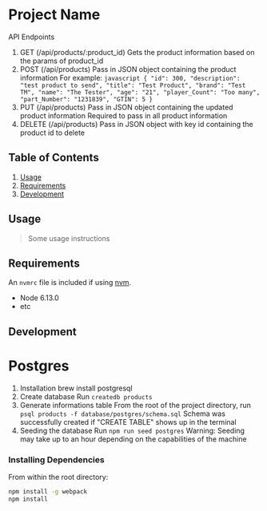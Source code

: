 # Project Name

API Endpoints
  1. GET (/api/products/:product_id)
    Gets the product information based on the params of product_id
  2. POST (/api/products)
    Pass in JSON object containing the product information
    For example:
    ```javascript
      {
        "id": 300,
        "description": "test product to send",
        "title": "Test Product",
        "brand": "Test TM",
        "name": "The Tester",
        "age": "21",
        "player_Count": "Too many",
        "part_Number": "1231839",
        "GTIN": 5
      }
    ```
  3. PUT (/api/products)
    Pass in JSON object containing the updated product information
    Required to pass in all product information
  4. DELETE (/api/products)
    Pass in JSON object with key id containing the product id to delete

## Table of Contents

1. [Usage](#Usage)
2. [Requirements](#requirements)
3. [Development](#development)

## Usage

> Some usage instructions

## Requirements

An `nvmrc` file is included if using [nvm](https://github.com/creationix/nvm).

- Node 6.13.0
- etc

## Development

# Postgres
  1. Installation
    brew install postgresql
  2. Create database
    Run `createdb products`
  3. Generate informations table
    From the root of the project directory, run `psql products -f database/postgres/schema.sql`
    Schema was successfully created if "CREATE TABLE" shows up in the terminal
  4. Seeding the database
    Run `npm run seed postgres`
    Warning: Seeding may take up to an hour depending on the capabilities of the machine

### Installing Dependencies

From within the root directory:

```sh
npm install -g webpack
npm install
```

